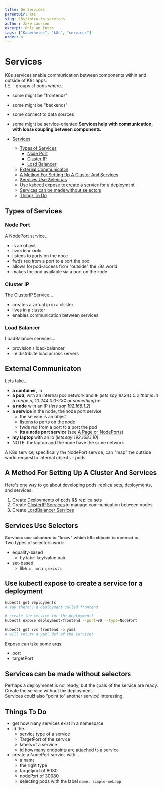 ```yaml
---
title: On Services
parentDir: k8s
slug: k8s/intro-to-services
author: Jake Laursen
excerpt: Only an Intro
tags: ["Kubernetes", "k8s", "services"]
order: 8
---
```


# Services
K8s services enable communication between components within and outside of K8s apps.    
I.E. - groups of pods where...
- some might be "frontends"
- some might be "backends"
- some connect to data sources
- some might be service-oriented
**Services help with communication, with loose coupling between components.**   

- [Services](#services)
  - [Types of Services](#types-of-services)
    - [Node Port](#node-port)
    - [Cluster IP](#cluster-ip)
    - [Load Balancer](#load-balancer)
  - [External Communicaton](#external-communicaton)
  - [A Method For Setting Up A Cluster And Services](#a-method-for-setting-up-a-cluster-and-services)
  - [Services Use Selectors](#services-use-selectors)
  - [Use kubectl expose to create a service for a deployment](#use-kubectl-expose-to-create-a-service-for-a-deployment)
  - [Services can be made without selectors](#services-can-be-made-without-selectors)
  - [Things To Do](#things-to-do)
## Types of Services
### Node Port
A NodePort service...
- is an object
- lives in a  node
- listens to ports on the node
- fwds req from a port to a port the pod
- allows for pod-access from "outside" the k8s world
- makes the pod available via a port on the node

### Cluster IP 
The ClusterIP Service...
- creates a virtual ip in a cluster
- lives in a cluster
- enables communication between services

### Load Balancer
LoadBalancer services...
- provision a load-balancer
- i.e distribute load across servers

## External Communicaton
Lets take...
- **a container**, in
- **a pod**, with an internal pod network and IP (_lets say 10.244.0.2 that is in a range of 10.244.0.0-2XX or something_) in
- **a node** with an IP (_lets say 192.168.1.2_)
- **a service** in the node, the node port service
  - the service is an object
  - listens to ports on the node
  - fwds req from a port to a port the pod
  - **its a node port service** (see [A Page on NodePorts](/k8s/node-port-service))
- **my laptop** with an ip (_lets say 192.168.1.10_)
- NOTE: the laptop and the node have the same network

A K8s service, specifically the NodePort service, can "map" the outside world request to internal objects - pods.

## A Method For Setting Up A Cluster And Services
Here's one way to go about developing pods, replica sets, deployments, and services:  
1. Create [Deployments](/k8s/on-deployments) of pods && replica sets
2. Create [ClusterIP Services](/k8s/cluster-ip-service) to manage communication between nodes
3. Create [LoadBalancer Services](/k8s/load-balancer-service)


## Services Use Selectors
Services use selectors to "know" which k8s objects to connect to.  
Two types of selectors work:
- equality-based
  - by label key/value pair
- set-based
  - like `in`, `notin`, `exists`

## Use kubectl expose to create a service for a deployment
```bash
kubectl get deployments
# say there's a deployment called frontend

# create the service for the deployment!
kubectl expose deployment/frontend --port=80 --type=NodePort

kubectl get svc frontend -o yaml
# will return a yaml def of the service!
```
Expose can take some args:
- port
- targetPort

## Services can be made without selectors
Perhaps a deploymenet is not ready, but the goals of the service are ready.  
Create the service without the deployment.  
Services could also "point to" another service! interesting. 

## Things To Do
- get how many services exist in a namespace
- id the...
  - service type of a service
  - TargetPort of the service
  - labels of a service
  - id how many endpoints are attached to a service
- create a NodePort service with...
  - a name
  - the right type
  - targetport of 8080
  - nodePort of 30080
  - selecting pods with the label `name: simple-webapp`